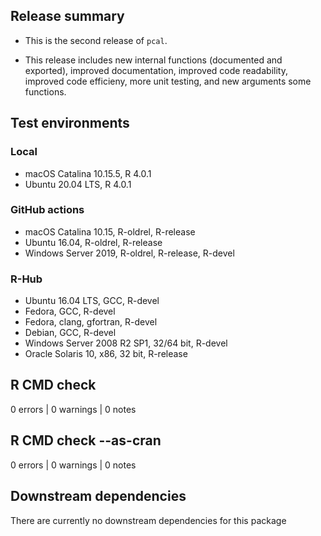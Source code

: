 
## Release summary

* This is the second release of `pcal`. 

* This release includes new internal functions (documented and exported), improved documentation, improved code readability, improved code efficieny, more unit testing, and new arguments some functions. 

## Test environments

### Local 

* macOS Catalina 10.15.5, R 4.0.1
* Ubuntu 20.04 LTS, R 4.0.1

### GitHub actions

* macOS Catalina 10.15, R-oldrel, R-release  
* Ubuntu 16.04, R-oldrel, R-release
* Windows Server 2019, R-oldrel, R-release, R-devel  

### R-Hub

* Ubuntu 16.04 LTS, GCC, R-devel
* Fedora, GCC, R-devel
* Fedora, clang, gfortran, R-devel
* Debian, GCC, R-devel
* Windows Server 2008 R2 SP1, 32/64 bit, R-devel
* Oracle Solaris 10, x86, 32 bit, R-release

## R CMD check

0 errors | 0 warnings | 0 notes

## R CMD check --as-cran

0 errors | 0 warnings | 0 notes

## Downstream dependencies

There are currently no downstream dependencies for this package




